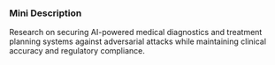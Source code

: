 ### Mini Description

Research on securing AI-powered medical diagnostics and treatment planning systems against adversarial attacks while maintaining clinical accuracy and regulatory compliance.
